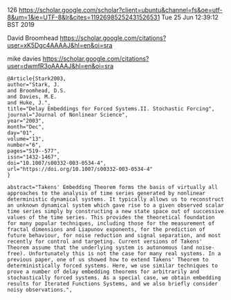 126
https://scholar.google.com/scholar?client=ubuntu&channel=fs&oe=utf-8&um=1&ie=UTF-8&lr&cites=11926985252431526531
Tue 25 Jun 12:39:12 BST 2019


David Broomhead
https://scholar.google.com/citations?user=xK5Dgc4AAAAJ&hl=en&oi=sra

mike davies
https://scholar.google.com/citations?user=dwmfR3oAAAAJ&hl=en&oi=sra



```
@Article{Stark2003,
author="Stark, J.
and Broomhead, D.S.
and Davies, M.E.
and Huke, J.",
title="Delay Embeddings for Forced Systems.II. Stochastic Forcing",
journal="Journal of Nonlinear Science",
year="2003",
month="Dec",
day="01",
volume="13",
number="6",
pages="519--577",
issn="1432-1467",
doi="10.1007/s00332-003-0534-4",
url="https://doi.org/10.1007/s00332-003-0534-4"
}
```


```
abstract="Takens' Embedding Theorem forms the basis of virtually all approaches to the analysis of time series generated by nonlinear deterministic dynamical systems. It typically allows us to reconstruct an unknown dynamical system which gave rise to a given observed scalar time series simply by constructing a new state space out of successive values of the time series. This provides the theoretical foundation for many popular techniques, including those for the measurement of fractal dimensions and Liapunov exponents, for the prediction of future behaviour, for noise reduction and signal separation, and most recently for control and targeting. Current versions of Takens' Theorem assume that the underlying system is autonomous (and noise-free). Unfortunately this is not the case for many real systems. In a previous paper, one of us showed how to extend Takens' Theorem to deterministically forced systems. Here, we use similar techniques to prove a number of delay embedding theorems for arbitrarily and stochastically forced systems. As a special case, we obtain embedding results for Iterated Functions Systems, and we also briefly consider noisy observations.",
```




